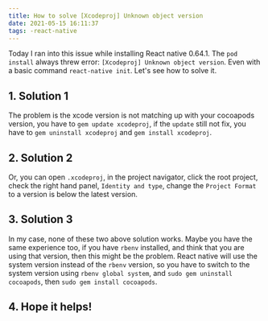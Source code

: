 ```yaml
---
title: How to solve [Xcodeproj] Unknown object version
date: 2021-05-15 16:11:37
tags: -react-native
---
```


Today I ran into this issue while installing React native 0.64.1. The `pod install` always threw error: `[Xcodeproj] Unknown object version`. Even with a basic command `react-native init`. Let's see how to solve it.

<!--more-->

## 1. Solution 1

The problem is the xcode version is not matching up with your cocoapods version, you have to `gem update xcodeproj`, if the `update` still not fix, you have to `gem uninstall xcodeproj` and `gem install xcodeproj`.

## 2. Solution 2

Or, you can open `.xcodeproj`, in the project navigator, click the root project, check the right hand panel, `Identity and type`, change the `Project Format` to a version is below the latest version.

## 3. Solution 3

In my case, none of these two above solution works. Maybe you have the same experience too, if you have `rbenv` installed, and think that you are using that version, then this might be the problem. React native will use the system version instead of the `rbenv` version, so you have to switch to the system version using `rbenv global system`, and `sudo gem uninstall cocoapods`, then `sudo gem install cocoapods`.

## 4. Hope it helps!
